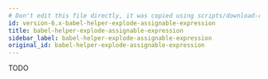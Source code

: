 ```yaml
---
# Don't edit this file directly, it was copied using scripts/download-readmes.js: 
id: version-6.x-babel-helper-explode-assignable-expression
title: babel-helper-explode-assignable-expression
sidebar_label: babel-helper-explode-assignable-expression
original_id: babel-helper-explode-assignable-expression
---
```


TODO

